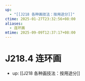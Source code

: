 ```yaml
---
up:
  - "[[J218 各种画技法：按用途分]]"
ctime: 2025-01-27T23:32:56+08:00
aliases:
  - 连环画
mtime: 2025-09-09T12:37:17+08:00
---
```


# J218.4 连环画

- up: [[J218 各种画技法：按用途分]]

